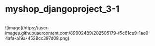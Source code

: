 # myshop_djangoproject_3-1

<br>
![image](https://user-images.githubusercontent.com/89902489/202505179-f5c61ce9-1ae0-4afa-a19a-4528cc397d08.png)

